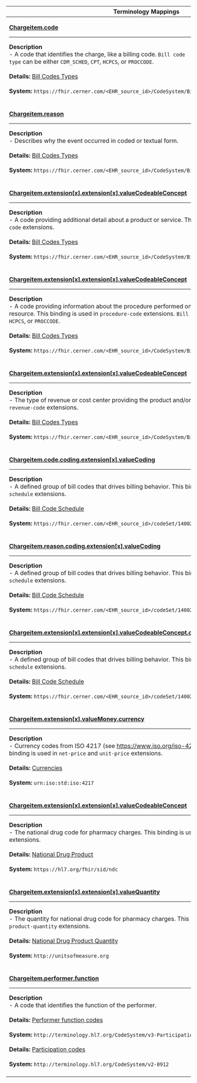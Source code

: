 |Terminology Mappings|
|---|
|<p>**[Chargeitem.code](https://hl7.org/fhir/r4/chargeitem-definitions.html#ChargeItem.code)**<hr>**Description**<br>- A code that identifies the charge, like a billing code. <code>Bill code type</code> can be either <code>CDM_SCHED</code>, <code>CPT</code>, <code>HCPCS</code>, or <code>PROCCODE</code>.<br><br>**Details:** [Bill Codes Types](https://fhir.cerner.com/millennium/r4/proprietary-codes-and-systems/#bill-codes-types)<br><br>**System:** `https://fhir.cerner.com/<EHR_source_id>/CodeSystem/BillCodes-&lt;Bill code type&gt;`<br><br>|
|<p>**[Chargeitem.reason](https://hl7.org/fhir/r4/chargeitem-definitions.html#ChargeItem.reason)**<hr>**Description**<br>- Describes why the event occurred in coded or textual form.<br><br>**Details:** [Bill Codes Types](https://fhir.cerner.com/millennium/r4/proprietary-codes-and-systems/#bill-codes-types)<br><br>**System:** `https://fhir.cerner.com/<EHR_source_id>/CodeSystem/BillCodes-ICD`<br><br>|
|<p>**[Chargeitem.extension[x].extension[x].valueCodeableConcept](https://fhir.cerner.com/millennium/r4/financial/general/charge-item/#extensions)**<hr>**Description**<br>- A code providing additional detail about a product or service. This binding is used in <code>modifier-code</code> extensions.<br><br>**Details:** [Bill Codes Types](https://fhir.cerner.com/millennium/r4/proprietary-codes-and-systems/#bill-codes-types)<br><br>**System:** `https://fhir.cerner.com/<EHR_source_id>/CodeSystem/BillCodes-MODIFIER`<br><br>|
|<p>**[Chargeitem.extension[x].extension[x].valueCodeableConcept](https://fhir.cerner.com/millennium/r4/financial/general/charge-item/#extensions)**<hr>**Description**<br>- A code providing information about the procedure performed on the patient associated to the resource. This binding is used in <code>procedure-code</code> extensions. <code>Bill code type</code> can be either <code>CPT</code>, <code>HCPCS</code>, or <code>PROCCODE</code>.<br><br>**Details:** [Bill Codes Types](https://fhir.cerner.com/millennium/r4/proprietary-codes-and-systems/#bill-codes-types)<br><br>**System:** `https://fhir.cerner.com/<EHR_source_id>/CodeSystem/BillCodes-&lt;Bill code type&gt;`<br><br>|
|<p>**[Chargeitem.extension[x].extension[x].valueCodeableConcept](https://fhir.cerner.com/millennium/r4/financial/general/charge-item/#extensions)**<hr>**Description**<br>- The type of revenue or cost center providing the product and/or service. This binding is used in <code>revenue-code</code> extensions.<br><br>**Details:** [Bill Codes Types](https://fhir.cerner.com/millennium/r4/proprietary-codes-and-systems/#bill-codes-types)<br><br>**System:** `https://fhir.cerner.com/<EHR_source_id>/CodeSystem/BillCodes-REVENUE`<br><br>|
|<p>**[Chargeitem.code.coding.extension[x].valueCoding](https://fhir.cerner.com/millennium/r4/financial/general/charge-item#extensions)**<hr>**Description**<br>- A defined group of bill codes that drives billing behavior. This binding is used in <code>bill-code-schedule</code> extensions.<br><br>**Details:** [Bill Code Schedule](https://fhir.cerner.com/millennium/r4/proprietary-codes-and-systems/#code-set-14002-bill-code-schedule)<br><br>**System:** `https://fhir.cerner.com/<EHR_source_id>/codeSet/14002`<br><br>|
|<p>**[Chargeitem.reason.coding.extension[x].valueCoding](https://fhir.cerner.com/millennium/r4/financial/general/charge-item#extensions)**<hr>**Description**<br>- A defined group of bill codes that drives billing behavior. This binding is used in <code>bill-code-schedule</code> extensions.<br><br>**Details:** [Bill Code Schedule](https://fhir.cerner.com/millennium/r4/proprietary-codes-and-systems/#code-set-14002-bill-code-schedule)<br><br>**System:** `https://fhir.cerner.com/<EHR_source_id>/codeSet/14002`<br><br>|
|<p>**[Chargeitem.extension[x].extension[x].valueCodeableConcept.coding.extension[x].valueCoding](https://fhir.cerner.com/millennium/r4/financial/general/charge-item#extensions)**<hr>**Description**<br>- A defined group of bill codes that drives billing behavior. This binding is used in <code>bill-code-schedule</code> extensions.<br><br>**Details:** [Bill Code Schedule](https://fhir.cerner.com/millennium/r4/proprietary-codes-and-systems/#code-set-14002-bill-code-schedule)<br><br>**System:** `https://fhir.cerner.com/<EHR_source_id>/codeSet/14002`<br><br>|
|<p>**[Chargeitem.extension[x].valueMoney.currency](https://fhir.cerner.com/millennium/r4/financial/general/charge-item#extensions)**<hr>**Description**<br>- Currency codes from ISO 4217 (see https://www.iso.org/iso-4217-currency-codes.html). This binding is used in <code>net-price</code> and <code>unit-price</code> extensions.<br><br>**Details:** [Currencies](https://hl7.org/fhir/r4/valueset-currencies.html)<br><br>**System:** `urn:iso:std:iso:4217`<br><br>|
|<p>**[Chargeitem.extension[x].extension[x].valueCodeableConcept](https://fhir.cerner.com/millennium/r4/financial/general/charge-item#extensions)**<hr>**Description**<br>- The national drug code for pharmacy charges. This binding is used in <code>national-drug-product</code> extensions.<br><br>**Details:** [National Drug Product](https://terminology.hl7.org/5.1.0/CodeSystem-v3-ndc.html)<br><br>**System:** `https://hl7.org/fhir/sid/ndc`<br><br>|
|<p>**[Chargeitem.extension[x].extension[x].valueQuantity](https://fhir.cerner.com/millennium/r4/financial/general/charge-item#extensions)**<hr>**Description**<br>- The quantity for national drug code for pharmacy charges. This binding is used in <code>national-drug-product-quantity</code> extensions.<br><br>**Details:** [National Drug Product Quantity](https://unitsofmeasure.org)<br><br>**System:** `http://unitsofmeasure.org`<br><br>|
|<p>**[Chargeitem.performer.function](https://hl7.org/fhir/r4/chargeitem-definitions.html#ChargeItem.performer.function)**<hr>**Description**<br>- A code that identifies the function of the performer.<br><br>**Details:** [Performer function codes](https://hl7.org/fhir/R4/valueset-performer-function.html)<br><br>**System:** `http://terminology.hl7.org/CodeSystem/v3-ParticipationType`<br><br>**Details:** [Participation codes](https://terminology.hl7.org/CodeSystem/v2-0912)<br><br>**System:** `http://terminology.hl7.org/CodeSystem/v2-0912`<br><br>|
